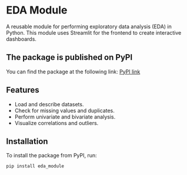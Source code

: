 # EDA Module

A reusable module for performing exploratory data analysis (EDA) in Python. This module uses Streamlit for the frontend to create interactive dashboards.

## The package is published on PyPI
You can find the package at the following link: [PyPI link](https://pypi.org/project/eda-module/0.1.2/)

## Features
- Load and describe datasets.
- Check for missing values and duplicates.
- Perform univariate and bivariate analysis.
- Visualize correlations and outliers.

## Installation
To install the package from PyPI, run:

```bash
pip install eda_module
